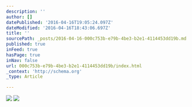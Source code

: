 ```yaml
---
description: ''
author: []
datePublished: '2016-04-16T19:05:24.097Z'
dateModified: '2016-04-16T18:43:06.697Z'
title: ''
sourcePath: _posts/2016-04-16-000c753b-e79b-4be3-b2e1-4114453dd19b.md
published: true
inFeed: true
hasPage: true
inNav: false
url: 000c753b-e79b-4be3-b2e1-4114453dd19b/index.html
_context: 'http://schema.org'
_type: Article

---
```

![](https://the-grid-user-content.s3-us-west-2.amazonaws.com/512ab2aa-3541-48f5-8ca9-8a5d2940da88.png)
![](https://the-grid-user-content.s3-us-west-2.amazonaws.com/33781fc4-fc86-4257-ac15-e93aee0b5d49.png)